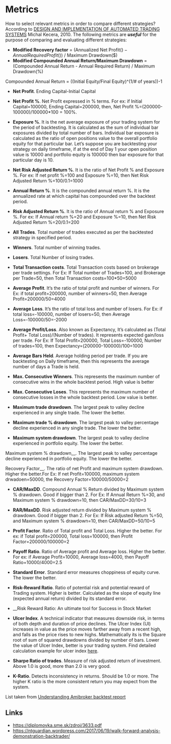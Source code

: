 
# Metrics
How to select relevant metrics in order to compare different strategies?
According to [DESIGN AND IMPLEMENTATION OF AUTOMATED TRADING SYSTEMS](https://diplomovka.sme.sk/zdroj/3633.pdf) Michal Kecera, 2010.
The following metrics are ___useful___ for the purpose of comparing and evaluating different strategies:

* __Modified Recovery factor__ = (Annualized Net Profit($) - Annual Required Profit($)) / Maximum Drawdown($)
* __Modified Compounded Annual Return/Maximum Drawdown__ = (Compounded Annual Return - Annual Required Return) / Maximum Drawdown(%)

Compounded Annual Return = ((Initial Equity/Final Equity)^(1/# of years))-1

* __Net Profit__. Ending Capital-Initial Capital

* __Net Profit %__. Net Profit expressed in % terms. For ex: if Initial Capital=100000, Ending Capital=200000, then, Net Profit %=(200000-100000)/100000*100 = 100%.

* __Exposure %__. It is the net average exposure of your trading system for the period of backtesting. It is calculated as the sum of individual bar exposures divided by total number of bars. Individual bar exposure is calculated as the ratio of open positions value to the overall portfolio equity for that particular bar. Let’s suppose you are backtesting your strategy on daily timeframe, if at the end of Day 1 your open position value is 10000 and portfolio equity is 100000 then bar exposure for that particular day is 10.

* __Net Risk Adjusted Return %__. It is the ratio of Net Profit % and Exposure %. For ex: If net profit %=100 and Exposure %=10, then Net Risk Adjusted Return %=100/0.1=1000

* __Annual Return %__. It is the compounded annual return %. It is the annualized rate at which capital has compounded over the backtest period.

* __Risk Adjusted Return %__. It is the ratio of Annual return % and Exposure %. For ex: If Annual return %=20 and Exposure %=10, then Net Risk Adjusted Return %=20/0.1=200

* __All Trades__. Total number of trades executed as per the backtested strategy in specified period.

* __Winners__. Total number of winning trades.

* __Losers__. Total Number of losing trades.

* __Total Transaction costs__. Total Transaction costs based on brokerage per trade settings. For Ex: If Total number of Trades=100, and Brokerage per Trade=50, then Total Transaction costs=100*50=5000

* __Average Profit__. It’s the ratio of total profit and number of winners. For Ex: if total profit=200000, number of winners=50, then Average Profit=200000/50=4000

* __Average Loss__. It’s the ratio of total loss and number of losers. For Ex: if total loss=-100000, number of losers=50, then Average Loss=-100000/50=-2000

* __Average Profit/Loss__. Also known as Expectancy, It’s calculated as (Total Profit+ Total Loss)/(Number of trades). It represents expected gain/loss per trade. For Ex: If Total Profit=200000, Total Loss=-100000, Number of trades=100, then Expectancy=(200000-100000)/100=1000

* __Average Bars Held__. Average holding period per trade. If you are backtesting on Daily timeframe, then this represents the average number of days a Trade is held.

* __Max. Consecutive Winners__. This represents the maximum number of consecutive wins in the whole backtest period. High value is better

* __Max. Consecutive Loses__. This represents the maximum number of consecutive losses in the whole backtest period. Low value is better.

* __Maximum trade drawdown__. The largest peak to valley decline experienced in any single trade. The lower the better.

* __Maximum trade % drawdown__. The largest peak to valley percentage decline experienced in any single trade. The lower the better.

* __Maximum system drawdown__. The largest peak to valley decline experienced in portfolio equity. The lower the better.

Maximum system % drawdown__. The largest peak to valley percentage decline experienced in portfolio equity. The lower the better.

Recovery Factor__.  The ratio of net Profit and maximum system drawdown. Higher the better.For Ex: If net Profit=100000, maximum system drwadoen=50000, the Recovery Factor=100000/50000=2

* __CAR/MaxDD__. Compound Annual % Return divided by Maximum system % drawdown. Good if bigger than 2. For Ex: If Annual Return %=30, and Maximum system % drawdown=10, then CAR/MaxDD=30/10=3

* __RAR/MaxDD__. Risk adjusted return divided by Maximum system % drawdown. Good if bigger than 2. For Ex: If Risk adjusted Return %=50, and Maximum system % drawdown=10, then CAR/MaxDD=50/10=5

* __Profit Factor__. Ratio of Total profit and Total Loss. Higher the better. For ex: if Total profit=200000, Total loss=100000, then Profit Factor=200000/100000=2

* __Payoff Ratio__. Ratio of Average profit and Average loss. Higher the better. For ex: if Average Profit=10000, Average loss=4000, then Payoff Ratio=10000/4000=2.5

* __Standard Error__. Standard error measures choppiness of equity curve. The lower the better.

* __Risk-Reward Ratio__. Ratio of potential risk and potential reward of Trading system. Higher is better. Calculated as the slope of equity line (expected annual return) divided by its standard error.

* __Risk Reward Ratio: An ultimate tool for Success in Stock Market

* __Ulcer Index__. A technical indicator that measures downside risk, in terms of both depth and duration of price declines. The Ulcer Index (UI) increases in value as the price moves farther away from a recent high, and falls as the price rises to new highs. Mathematically its is the Square root of sum of squared drawdowns divided by number of bars. Lower the value of Ulcer Index, better is your trading system. Find detailed calculation example for ulcer index [here](http://www.tangotools.com/ui/ui.htm).

* __Sharpe Ratio of trades__. Measure of risk adjusted return of investment. Above 1.0 is good, more than 2.0 is very good.

* __K-Ratio__. Detects inconsistency in returns. Should be 1.0 or more. The higher K ratio is the more consistent return you may expect from the system.

List taken from [Understanding Amibroker backtest report](http://tradingtuitions.com/understanding-amibroker-backtest-report/)


## Links
* https://diplomovka.sme.sk/zdroj/3633.pdf
* https://ntguardian.wordpress.com/2017/06/19/walk-forward-analysis-demonstration-backtrader/
